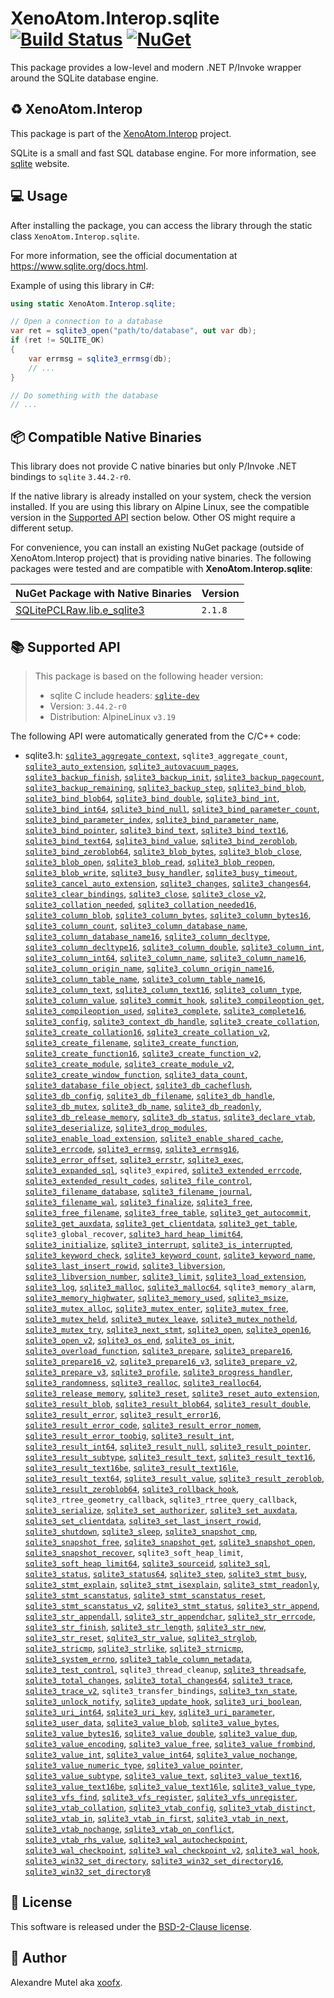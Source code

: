 # XenoAtom.Interop.sqlite [![Build Status](https://github.com/XenoAtom/XenoAtom.Interop/actions/workflows/ci_build_sqlite.yml/badge.svg)](https://github.com/XenoAtom/XenoAtom.Interop/actions/workflows/ci_build_sqlite.yml) [![NuGet](https://img.shields.io/nuget/v/XenoAtom.Interop.sqlite.svg)](https://www.nuget.org/packages/XenoAtom.Interop.sqlite/)

This package provides a low-level and modern .NET P/Invoke wrapper around the SQLite database engine.

## ♻️ XenoAtom.Interop

This package is part of the [XenoAtom.Interop](https://github.com/XenoAtom/XenoAtom.Interop) project.

SQLite is a small and fast SQL database engine. For more information, see [sqlite](https://www.sqlite.org/) website.
## 💻 Usage

After installing the package, you can access the library through the static class `XenoAtom.Interop.sqlite`.

For more information, see the official documentation at https://www.sqlite.org/docs.html.

Example of using this library in C#:

```csharp
using static XenoAtom.Interop.sqlite;

// Open a connection to a database
var ret = sqlite3_open("path/to/database", out var db);
if (ret != SQLITE_OK)
{
    var errmsg = sqlite3_errmsg(db);
    // ...
}

// Do something with the database
// ...
```
## 📦 Compatible Native Binaries

This library does not provide C native binaries but only P/Invoke .NET bindings to `sqlite` `3.44.2-r0`.

If the native library is already installed on your system, check the version installed. If you are using this library on Alpine Linux, see the compatible version in the [Supported API](#supported-api) section below.
Other OS might require a different setup.

For convenience, you can install an existing NuGet package (outside of XenoAtom.Interop project) that is providing native binaries.
The following packages were tested and are compatible with **XenoAtom.Interop.sqlite**:

| NuGet Package with Native Binaries | Version |
|------------------------------------|---------|
| [SQLitePCLRaw.lib.e_sqlite3](https://www.nuget.org/packages/SQLitePCLRaw.lib.e_sqlite3) | `2.1.8`


## 📚 Supported API

> This package is based on the following header version:
> 
> - sqlite C include headers: [`sqlite-dev`](https://pkgs.alpinelinux.org/package/v3.19/main/x86_64/sqlite-dev)
> - Version: `3.44.2-r0`
> - Distribution: AlpineLinux `v3.19`

The following API were automatically generated from the C/C++ code:

- sqlite3.h: [`sqlite3_aggregate_context`](https://www.sqlite.org//c3ref/aggregate_context.html), `sqlite3_aggregate_count`, [`sqlite3_auto_extension`](https://www.sqlite.org//c3ref/auto_extension.html), [`sqlite3_autovacuum_pages`](https://www.sqlite.org//c3ref/autovacuum_pages.html), [`sqlite3_backup_finish`](https://www.sqlite.org//c3ref/backup_finish.html#sqlite3backupfinish), [`sqlite3_backup_init`](https://www.sqlite.org//c3ref/backup_finish.html#sqlite3backupinit), [`sqlite3_backup_pagecount`](https://www.sqlite.org//c3ref/backup_finish.html#sqlite3backuppagecount), [`sqlite3_backup_remaining`](https://www.sqlite.org//c3ref/backup_finish.html#sqlite3backupremaining), [`sqlite3_backup_step`](https://www.sqlite.org//c3ref/backup_finish.html#sqlite3backupstep), [`sqlite3_bind_blob`](https://www.sqlite.org//c3ref/bind_blob.html), [`sqlite3_bind_blob64`](https://www.sqlite.org//c3ref/bind_blob.html), [`sqlite3_bind_double`](https://www.sqlite.org//c3ref/bind_blob.html), [`sqlite3_bind_int`](https://www.sqlite.org//c3ref/bind_blob.html), [`sqlite3_bind_int64`](https://www.sqlite.org//c3ref/bind_blob.html), [`sqlite3_bind_null`](https://www.sqlite.org//c3ref/bind_blob.html), [`sqlite3_bind_parameter_count`](https://www.sqlite.org//c3ref/bind_parameter_count.html), [`sqlite3_bind_parameter_index`](https://www.sqlite.org//c3ref/bind_parameter_index.html), [`sqlite3_bind_parameter_name`](https://www.sqlite.org//c3ref/bind_parameter_name.html), [`sqlite3_bind_pointer`](https://www.sqlite.org//c3ref/bind_blob.html), [`sqlite3_bind_text`](https://www.sqlite.org//c3ref/bind_blob.html), [`sqlite3_bind_text16`](https://www.sqlite.org//c3ref/bind_blob.html), [`sqlite3_bind_text64`](https://www.sqlite.org//c3ref/bind_blob.html), [`sqlite3_bind_value`](https://www.sqlite.org//c3ref/bind_blob.html), [`sqlite3_bind_zeroblob`](https://www.sqlite.org//c3ref/bind_blob.html), [`sqlite3_bind_zeroblob64`](https://www.sqlite.org//c3ref/bind_blob.html), [`sqlite3_blob_bytes`](https://www.sqlite.org//c3ref/blob_bytes.html), [`sqlite3_blob_close`](https://www.sqlite.org//c3ref/blob_close.html), [`sqlite3_blob_open`](https://www.sqlite.org//c3ref/blob_open.html), [`sqlite3_blob_read`](https://www.sqlite.org//c3ref/blob_read.html), [`sqlite3_blob_reopen`](https://www.sqlite.org//c3ref/blob_reopen.html), [`sqlite3_blob_write`](https://www.sqlite.org//c3ref/blob_write.html), [`sqlite3_busy_handler`](https://www.sqlite.org//c3ref/busy_handler.html), [`sqlite3_busy_timeout`](https://www.sqlite.org//c3ref/busy_timeout.html), [`sqlite3_cancel_auto_extension`](https://www.sqlite.org//c3ref/cancel_auto_extension.html), [`sqlite3_changes`](https://www.sqlite.org//c3ref/changes.html), [`sqlite3_changes64`](https://www.sqlite.org//c3ref/changes.html), [`sqlite3_clear_bindings`](https://www.sqlite.org//c3ref/clear_bindings.html), [`sqlite3_close`](https://www.sqlite.org//c3ref/close.html), [`sqlite3_close_v2`](https://www.sqlite.org//c3ref/close.html), [`sqlite3_collation_needed`](https://www.sqlite.org//c3ref/collation_needed.html), [`sqlite3_collation_needed16`](https://www.sqlite.org//c3ref/collation_needed.html), [`sqlite3_column_blob`](https://www.sqlite.org//c3ref/column_blob.html), [`sqlite3_column_bytes`](https://www.sqlite.org//c3ref/column_blob.html), [`sqlite3_column_bytes16`](https://www.sqlite.org//c3ref/column_blob.html), [`sqlite3_column_count`](https://www.sqlite.org//c3ref/column_count.html), [`sqlite3_column_database_name`](https://www.sqlite.org//c3ref/column_database_name.html), [`sqlite3_column_database_name16`](https://www.sqlite.org//c3ref/column_database_name.html), [`sqlite3_column_decltype`](https://www.sqlite.org//c3ref/column_decltype.html), [`sqlite3_column_decltype16`](https://www.sqlite.org//c3ref/column_decltype.html), [`sqlite3_column_double`](https://www.sqlite.org//c3ref/column_blob.html), [`sqlite3_column_int`](https://www.sqlite.org//c3ref/column_blob.html), [`sqlite3_column_int64`](https://www.sqlite.org//c3ref/column_blob.html), [`sqlite3_column_name`](https://www.sqlite.org//c3ref/column_name.html), [`sqlite3_column_name16`](https://www.sqlite.org//c3ref/column_name.html), [`sqlite3_column_origin_name`](https://www.sqlite.org//c3ref/column_database_name.html), [`sqlite3_column_origin_name16`](https://www.sqlite.org//c3ref/column_database_name.html), [`sqlite3_column_table_name`](https://www.sqlite.org//c3ref/column_database_name.html), [`sqlite3_column_table_name16`](https://www.sqlite.org//c3ref/column_database_name.html), [`sqlite3_column_text`](https://www.sqlite.org//c3ref/column_blob.html), [`sqlite3_column_text16`](https://www.sqlite.org//c3ref/column_blob.html), [`sqlite3_column_type`](https://www.sqlite.org//c3ref/column_blob.html), [`sqlite3_column_value`](https://www.sqlite.org//c3ref/column_blob.html), [`sqlite3_commit_hook`](https://www.sqlite.org//c3ref/commit_hook.html), [`sqlite3_compileoption_get`](https://www.sqlite.org//c3ref/compileoption_get.html), [`sqlite3_compileoption_used`](https://www.sqlite.org//c3ref/compileoption_get.html), [`sqlite3_complete`](https://www.sqlite.org//c3ref/complete.html), [`sqlite3_complete16`](https://www.sqlite.org//c3ref/complete.html), [`sqlite3_config`](https://www.sqlite.org//c3ref/config.html), [`sqlite3_context_db_handle`](https://www.sqlite.org//c3ref/context_db_handle.html), [`sqlite3_create_collation`](https://www.sqlite.org//c3ref/create_collation.html), [`sqlite3_create_collation16`](https://www.sqlite.org//c3ref/create_collation.html), [`sqlite3_create_collation_v2`](https://www.sqlite.org//c3ref/create_collation.html), [`sqlite3_create_filename`](https://www.sqlite.org//c3ref/create_filename.html), [`sqlite3_create_function`](https://www.sqlite.org//c3ref/create_function.html), [`sqlite3_create_function16`](https://www.sqlite.org//c3ref/create_function.html), [`sqlite3_create_function_v2`](https://www.sqlite.org//c3ref/create_function.html), [`sqlite3_create_module`](https://www.sqlite.org//c3ref/create_module.html), [`sqlite3_create_module_v2`](https://www.sqlite.org//c3ref/create_module.html), [`sqlite3_create_window_function`](https://www.sqlite.org//c3ref/create_function.html), [`sqlite3_data_count`](https://www.sqlite.org//c3ref/data_count.html), [`sqlite3_database_file_object`](https://www.sqlite.org//c3ref/database_file_object.html), [`sqlite3_db_cacheflush`](https://www.sqlite.org//c3ref/db_cacheflush.html), [`sqlite3_db_config`](https://www.sqlite.org//c3ref/db_config.html), [`sqlite3_db_filename`](https://www.sqlite.org//c3ref/db_filename.html), [`sqlite3_db_handle`](https://www.sqlite.org//c3ref/db_handle.html), [`sqlite3_db_mutex`](https://www.sqlite.org//c3ref/db_mutex.html), [`sqlite3_db_name`](https://www.sqlite.org//c3ref/db_name.html), [`sqlite3_db_readonly`](https://www.sqlite.org//c3ref/db_readonly.html), [`sqlite3_db_release_memory`](https://www.sqlite.org//c3ref/db_release_memory.html), [`sqlite3_db_status`](https://www.sqlite.org//c3ref/db_status.html), [`sqlite3_declare_vtab`](https://www.sqlite.org//c3ref/declare_vtab.html), [`sqlite3_deserialize`](https://www.sqlite.org//c3ref/deserialize.html), [`sqlite3_drop_modules`](https://www.sqlite.org//c3ref/drop_modules.html), [`sqlite3_enable_load_extension`](https://www.sqlite.org//c3ref/enable_load_extension.html), [`sqlite3_enable_shared_cache`](https://www.sqlite.org//c3ref/enable_shared_cache.html), [`sqlite3_errcode`](https://www.sqlite.org//c3ref/errcode.html), [`sqlite3_errmsg`](https://www.sqlite.org//c3ref/errcode.html), [`sqlite3_errmsg16`](https://www.sqlite.org//c3ref/errcode.html), [`sqlite3_error_offset`](https://www.sqlite.org//c3ref/errcode.html), [`sqlite3_errstr`](https://www.sqlite.org//c3ref/errcode.html), [`sqlite3_exec`](https://www.sqlite.org//c3ref/exec.html), [`sqlite3_expanded_sql`](https://www.sqlite.org//c3ref/expanded_sql.html), `sqlite3_expired`, [`sqlite3_extended_errcode`](https://www.sqlite.org//c3ref/errcode.html), [`sqlite3_extended_result_codes`](https://www.sqlite.org//c3ref/extended_result_codes.html), [`sqlite3_file_control`](https://www.sqlite.org//c3ref/file_control.html), [`sqlite3_filename_database`](https://www.sqlite.org//c3ref/filename_database.html), [`sqlite3_filename_journal`](https://www.sqlite.org//c3ref/filename_database.html), [`sqlite3_filename_wal`](https://www.sqlite.org//c3ref/filename_database.html), [`sqlite3_finalize`](https://www.sqlite.org//c3ref/finalize.html), [`sqlite3_free`](https://www.sqlite.org//c3ref/free.html), [`sqlite3_free_filename`](https://www.sqlite.org//c3ref/create_filename.html), [`sqlite3_free_table`](https://www.sqlite.org//c3ref/free_table.html), [`sqlite3_get_autocommit`](https://www.sqlite.org//c3ref/get_autocommit.html), [`sqlite3_get_auxdata`](https://www.sqlite.org//c3ref/get_auxdata.html), [`sqlite3_get_clientdata`](https://www.sqlite.org//c3ref/get_clientdata.html), [`sqlite3_get_table`](https://www.sqlite.org//c3ref/free_table.html), `sqlite3_global_recover`, [`sqlite3_hard_heap_limit64`](https://www.sqlite.org//c3ref/hard_heap_limit64.html), [`sqlite3_initialize`](https://www.sqlite.org//c3ref/initialize.html), [`sqlite3_interrupt`](https://www.sqlite.org//c3ref/interrupt.html), [`sqlite3_is_interrupted`](https://www.sqlite.org//c3ref/interrupt.html), [`sqlite3_keyword_check`](https://www.sqlite.org//c3ref/keyword_check.html), [`sqlite3_keyword_count`](https://www.sqlite.org//c3ref/keyword_check.html), [`sqlite3_keyword_name`](https://www.sqlite.org//c3ref/keyword_check.html), [`sqlite3_last_insert_rowid`](https://www.sqlite.org//c3ref/last_insert_rowid.html), [`sqlite3_libversion`](https://www.sqlite.org//c3ref/libversion.html), [`sqlite3_libversion_number`](https://www.sqlite.org//c3ref/libversion.html), [`sqlite3_limit`](https://www.sqlite.org//c3ref/limit.html), [`sqlite3_load_extension`](https://www.sqlite.org//c3ref/load_extension.html), [`sqlite3_log`](https://www.sqlite.org//c3ref/log.html), [`sqlite3_malloc`](https://www.sqlite.org//c3ref/free.html), [`sqlite3_malloc64`](https://www.sqlite.org//c3ref/free.html), `sqlite3_memory_alarm`, [`sqlite3_memory_highwater`](https://www.sqlite.org//c3ref/memory_highwater.html), [`sqlite3_memory_used`](https://www.sqlite.org//c3ref/memory_highwater.html), [`sqlite3_msize`](https://www.sqlite.org//c3ref/free.html), [`sqlite3_mutex_alloc`](https://www.sqlite.org//c3ref/mutex_alloc.html), [`sqlite3_mutex_enter`](https://www.sqlite.org//c3ref/mutex_alloc.html), [`sqlite3_mutex_free`](https://www.sqlite.org//c3ref/mutex_alloc.html), [`sqlite3_mutex_held`](https://www.sqlite.org//c3ref/mutex_held.html), [`sqlite3_mutex_leave`](https://www.sqlite.org//c3ref/mutex_alloc.html), [`sqlite3_mutex_notheld`](https://www.sqlite.org//c3ref/mutex_held.html), [`sqlite3_mutex_try`](https://www.sqlite.org//c3ref/mutex_alloc.html), [`sqlite3_next_stmt`](https://www.sqlite.org//c3ref/next_stmt.html), [`sqlite3_open`](https://www.sqlite.org//c3ref/open.html), [`sqlite3_open16`](https://www.sqlite.org//c3ref/open.html), [`sqlite3_open_v2`](https://www.sqlite.org//c3ref/open.html), [`sqlite3_os_end`](https://www.sqlite.org//c3ref/initialize.html), [`sqlite3_os_init`](https://www.sqlite.org//c3ref/initialize.html), [`sqlite3_overload_function`](https://www.sqlite.org//c3ref/overload_function.html), [`sqlite3_prepare`](https://www.sqlite.org//c3ref/prepare.html), [`sqlite3_prepare16`](https://www.sqlite.org//c3ref/prepare.html), [`sqlite3_prepare16_v2`](https://www.sqlite.org//c3ref/prepare.html), [`sqlite3_prepare16_v3`](https://www.sqlite.org//c3ref/prepare.html), [`sqlite3_prepare_v2`](https://www.sqlite.org//c3ref/prepare.html), [`sqlite3_prepare_v3`](https://www.sqlite.org//c3ref/prepare.html), [`sqlite3_profile`](https://www.sqlite.org//c3ref/profile.html), [`sqlite3_progress_handler`](https://www.sqlite.org//c3ref/progress_handler.html), [`sqlite3_randomness`](https://www.sqlite.org//c3ref/randomness.html), [`sqlite3_realloc`](https://www.sqlite.org//c3ref/free.html), [`sqlite3_realloc64`](https://www.sqlite.org//c3ref/free.html), [`sqlite3_release_memory`](https://www.sqlite.org//c3ref/release_memory.html), [`sqlite3_reset`](https://www.sqlite.org//c3ref/reset.html), [`sqlite3_reset_auto_extension`](https://www.sqlite.org//c3ref/reset_auto_extension.html), [`sqlite3_result_blob`](https://www.sqlite.org//c3ref/result_blob.html), [`sqlite3_result_blob64`](https://www.sqlite.org//c3ref/result_blob.html), [`sqlite3_result_double`](https://www.sqlite.org//c3ref/result_blob.html), [`sqlite3_result_error`](https://www.sqlite.org//c3ref/result_blob.html), [`sqlite3_result_error16`](https://www.sqlite.org//c3ref/result_blob.html), [`sqlite3_result_error_code`](https://www.sqlite.org//c3ref/result_blob.html), [`sqlite3_result_error_nomem`](https://www.sqlite.org//c3ref/result_blob.html), [`sqlite3_result_error_toobig`](https://www.sqlite.org//c3ref/result_blob.html), [`sqlite3_result_int`](https://www.sqlite.org//c3ref/result_blob.html), [`sqlite3_result_int64`](https://www.sqlite.org//c3ref/result_blob.html), [`sqlite3_result_null`](https://www.sqlite.org//c3ref/result_blob.html), [`sqlite3_result_pointer`](https://www.sqlite.org//c3ref/result_blob.html), [`sqlite3_result_subtype`](https://www.sqlite.org//c3ref/result_subtype.html), [`sqlite3_result_text`](https://www.sqlite.org//c3ref/result_blob.html), [`sqlite3_result_text16`](https://www.sqlite.org//c3ref/result_blob.html), [`sqlite3_result_text16be`](https://www.sqlite.org//c3ref/result_blob.html), [`sqlite3_result_text16le`](https://www.sqlite.org//c3ref/result_blob.html), [`sqlite3_result_text64`](https://www.sqlite.org//c3ref/result_blob.html), [`sqlite3_result_value`](https://www.sqlite.org//c3ref/result_blob.html), [`sqlite3_result_zeroblob`](https://www.sqlite.org//c3ref/result_blob.html), [`sqlite3_result_zeroblob64`](https://www.sqlite.org//c3ref/result_blob.html), [`sqlite3_rollback_hook`](https://www.sqlite.org//c3ref/commit_hook.html), `sqlite3_rtree_geometry_callback`, `sqlite3_rtree_query_callback`, [`sqlite3_serialize`](https://www.sqlite.org//c3ref/serialize.html), [`sqlite3_set_authorizer`](https://www.sqlite.org//c3ref/set_authorizer.html), [`sqlite3_set_auxdata`](https://www.sqlite.org//c3ref/get_auxdata.html), [`sqlite3_set_clientdata`](https://www.sqlite.org//c3ref/get_clientdata.html), [`sqlite3_set_last_insert_rowid`](https://www.sqlite.org//c3ref/set_last_insert_rowid.html), [`sqlite3_shutdown`](https://www.sqlite.org//c3ref/initialize.html), [`sqlite3_sleep`](https://www.sqlite.org//c3ref/sleep.html), [`sqlite3_snapshot_cmp`](https://www.sqlite.org//c3ref/snapshot_cmp.html), [`sqlite3_snapshot_free`](https://www.sqlite.org//c3ref/snapshot_free.html), [`sqlite3_snapshot_get`](https://www.sqlite.org//c3ref/snapshot_get.html), [`sqlite3_snapshot_open`](https://www.sqlite.org//c3ref/snapshot_open.html), [`sqlite3_snapshot_recover`](https://www.sqlite.org//c3ref/snapshot_recover.html), `sqlite3_soft_heap_limit`, [`sqlite3_soft_heap_limit64`](https://www.sqlite.org//c3ref/hard_heap_limit64.html), [`sqlite3_sourceid`](https://www.sqlite.org//c3ref/libversion.html), [`sqlite3_sql`](https://www.sqlite.org//c3ref/expanded_sql.html), [`sqlite3_status`](https://www.sqlite.org//c3ref/status.html), [`sqlite3_status64`](https://www.sqlite.org//c3ref/status.html), [`sqlite3_step`](https://www.sqlite.org//c3ref/step.html), [`sqlite3_stmt_busy`](https://www.sqlite.org//c3ref/stmt_busy.html), [`sqlite3_stmt_explain`](https://www.sqlite.org//c3ref/stmt_explain.html), [`sqlite3_stmt_isexplain`](https://www.sqlite.org//c3ref/stmt_isexplain.html), [`sqlite3_stmt_readonly`](https://www.sqlite.org//c3ref/stmt_readonly.html), [`sqlite3_stmt_scanstatus`](https://www.sqlite.org//c3ref/stmt_scanstatus.html), [`sqlite3_stmt_scanstatus_reset`](https://www.sqlite.org//c3ref/stmt_scanstatus_reset.html), [`sqlite3_stmt_scanstatus_v2`](https://www.sqlite.org//c3ref/stmt_scanstatus.html), [`sqlite3_stmt_status`](https://www.sqlite.org//c3ref/stmt_status.html), [`sqlite3_str_append`](https://www.sqlite.org//c3ref/str_append.html), [`sqlite3_str_appendall`](https://www.sqlite.org//c3ref/str_append.html), [`sqlite3_str_appendchar`](https://www.sqlite.org//c3ref/str_append.html), [`sqlite3_str_errcode`](https://www.sqlite.org//c3ref/str_errcode.html), [`sqlite3_str_finish`](https://www.sqlite.org//c3ref/str_finish.html), [`sqlite3_str_length`](https://www.sqlite.org//c3ref/str_errcode.html), [`sqlite3_str_new`](https://www.sqlite.org//c3ref/str_new.html), [`sqlite3_str_reset`](https://www.sqlite.org//c3ref/str_append.html), [`sqlite3_str_value`](https://www.sqlite.org//c3ref/str_errcode.html), [`sqlite3_strglob`](https://www.sqlite.org//c3ref/strglob.html), [`sqlite3_stricmp`](https://www.sqlite.org//c3ref/stricmp.html), [`sqlite3_strlike`](https://www.sqlite.org//c3ref/strlike.html), [`sqlite3_strnicmp`](https://www.sqlite.org//c3ref/stricmp.html), [`sqlite3_system_errno`](https://www.sqlite.org//c3ref/system_errno.html), [`sqlite3_table_column_metadata`](https://www.sqlite.org//c3ref/table_column_metadata.html), [`sqlite3_test_control`](https://www.sqlite.org//c3ref/test_control.html), `sqlite3_thread_cleanup`, [`sqlite3_threadsafe`](https://www.sqlite.org//c3ref/threadsafe.html), [`sqlite3_total_changes`](https://www.sqlite.org//c3ref/total_changes.html), [`sqlite3_total_changes64`](https://www.sqlite.org//c3ref/total_changes.html), [`sqlite3_trace`](https://www.sqlite.org//c3ref/profile.html), [`sqlite3_trace_v2`](https://www.sqlite.org//c3ref/trace_v2.html), `sqlite3_transfer_bindings`, [`sqlite3_txn_state`](https://www.sqlite.org//c3ref/txn_state.html), [`sqlite3_unlock_notify`](https://www.sqlite.org//c3ref/unlock_notify.html), [`sqlite3_update_hook`](https://www.sqlite.org//c3ref/update_hook.html), [`sqlite3_uri_boolean`](https://www.sqlite.org//c3ref/uri_boolean.html), [`sqlite3_uri_int64`](https://www.sqlite.org//c3ref/uri_boolean.html), [`sqlite3_uri_key`](https://www.sqlite.org//c3ref/uri_boolean.html), [`sqlite3_uri_parameter`](https://www.sqlite.org//c3ref/uri_boolean.html), [`sqlite3_user_data`](https://www.sqlite.org//c3ref/user_data.html), [`sqlite3_value_blob`](https://www.sqlite.org//c3ref/value_blob.html), [`sqlite3_value_bytes`](https://www.sqlite.org//c3ref/value_blob.html), [`sqlite3_value_bytes16`](https://www.sqlite.org//c3ref/value_blob.html), [`sqlite3_value_double`](https://www.sqlite.org//c3ref/value_blob.html), [`sqlite3_value_dup`](https://www.sqlite.org//c3ref/value_dup.html), [`sqlite3_value_encoding`](https://www.sqlite.org//c3ref/value_encoding.html), [`sqlite3_value_free`](https://www.sqlite.org//c3ref/value_dup.html), [`sqlite3_value_frombind`](https://www.sqlite.org//c3ref/value_blob.html), [`sqlite3_value_int`](https://www.sqlite.org//c3ref/value_blob.html), [`sqlite3_value_int64`](https://www.sqlite.org//c3ref/value_blob.html), [`sqlite3_value_nochange`](https://www.sqlite.org//c3ref/value_blob.html), [`sqlite3_value_numeric_type`](https://www.sqlite.org//c3ref/value_blob.html), [`sqlite3_value_pointer`](https://www.sqlite.org//c3ref/value_blob.html), [`sqlite3_value_subtype`](https://www.sqlite.org//c3ref/value_subtype.html), [`sqlite3_value_text`](https://www.sqlite.org//c3ref/value_blob.html), [`sqlite3_value_text16`](https://www.sqlite.org//c3ref/value_blob.html), [`sqlite3_value_text16be`](https://www.sqlite.org//c3ref/value_blob.html), [`sqlite3_value_text16le`](https://www.sqlite.org//c3ref/value_blob.html), [`sqlite3_value_type`](https://www.sqlite.org//c3ref/value_blob.html), [`sqlite3_vfs_find`](https://www.sqlite.org//c3ref/vfs_find.html), [`sqlite3_vfs_register`](https://www.sqlite.org//c3ref/vfs_find.html), [`sqlite3_vfs_unregister`](https://www.sqlite.org//c3ref/vfs_find.html), [`sqlite3_vtab_collation`](https://www.sqlite.org//c3ref/vtab_collation.html), [`sqlite3_vtab_config`](https://www.sqlite.org//c3ref/vtab_config.html), [`sqlite3_vtab_distinct`](https://www.sqlite.org//c3ref/vtab_distinct.html), [`sqlite3_vtab_in`](https://www.sqlite.org//c3ref/vtab_in.html), [`sqlite3_vtab_in_first`](https://www.sqlite.org//c3ref/vtab_in_first.html), [`sqlite3_vtab_in_next`](https://www.sqlite.org//c3ref/vtab_in_first.html), [`sqlite3_vtab_nochange`](https://www.sqlite.org//c3ref/vtab_nochange.html), [`sqlite3_vtab_on_conflict`](https://www.sqlite.org//c3ref/vtab_on_conflict.html), [`sqlite3_vtab_rhs_value`](https://www.sqlite.org//c3ref/vtab_rhs_value.html), [`sqlite3_wal_autocheckpoint`](https://www.sqlite.org//c3ref/wal_autocheckpoint.html), [`sqlite3_wal_checkpoint`](https://www.sqlite.org//c3ref/wal_checkpoint.html), [`sqlite3_wal_checkpoint_v2`](https://www.sqlite.org//c3ref/wal_checkpoint_v2.html), [`sqlite3_wal_hook`](https://www.sqlite.org//c3ref/wal_hook.html), [`sqlite3_win32_set_directory`](https://www.sqlite.org//c3ref/win32_set_directory.html), [`sqlite3_win32_set_directory16`](https://www.sqlite.org//c3ref/win32_set_directory.html), [`sqlite3_win32_set_directory8`](https://www.sqlite.org//c3ref/win32_set_directory.html)


## 🪪 License

This software is released under the [BSD-2-Clause license](https://opensource.org/licenses/BSD-2-Clause). 

## 🤗 Author

Alexandre Mutel aka [xoofx](https://xoofx.github.io).
